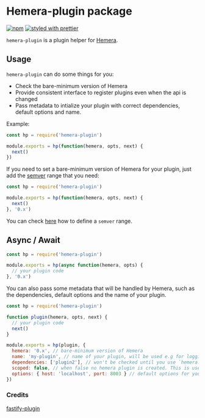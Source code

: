 # Hemera-plugin package

[![npm](https://img.shields.io/npm/v/hemera-plugin.svg?maxAge=3600)](https://www.npmjs.com/package/hemera-plugin)
[![styled with prettier](https://img.shields.io/badge/styled_with-prettier-ff69b4.svg)](#badge)

`hemera-plugin` is a plugin helper for [Hemera](https://github.com/hemerajs/hemera).

## Usage

`hemera-plugin` can do some things for you:

* Check the bare-minimum version of Hemera
* Provide consistent interface to register plugins even when the api is changed
* Pass metadata to intialize your plugin with correct dependencies, default options and name.

Example:

```js
const hp = require('hemera-plugin')

module.exports = hp(function(hemera, opts, next) {
  next()
})
```

If you need to set a bare-minimum version of Hemera for your plugin, just add the [semver](http://semver.org/) range that you need:

```js
const hp = require('hemera-plugin')

module.exports = hp(function(hemera, opts, next) {
  next()
}, '0.x')
```

You can check [here](https://github.com/npm/node-semver#ranges) how to define a `semver` range.

## Async / Await

```js
const hp = require('hemera-plugin')

module.exports = hp(async function(hemera, opts) {
  // your plugin code
}, '0.x')
```

You can also pass some metadata that will be handled by Hemera, such as the dependencies, default options and the name of your plugin.

```js
const hp = require('hemera-plugin')

function plugin(hemera, opts, next) {
  // your plugin code
  next()
}

module.exports = hp(plugin, {
  hemera: '0.x', // bare-minimum version of Hemera
  name: 'my-plugin', // name of your plugin, will be used e.g for logging purposes
  dependencies: ['plugin2'], // won't be checked until you use `hemera.checkPluginDependencies(plugin)`
  scoped: false, // when false no hemera plugin is created. This is useful if you want to extend the core but don't need a seperate plugin scope.
  options: { host: 'localhost', port: 8003 } // default options for your plugin
})
```

### Credits

[fastify-plugin](https://github.com/fastify/fastify-plugin)
